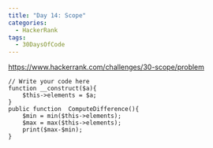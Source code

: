 ```yaml
---
title: "Day 14: Scope"
categories:
  - HackerRank
tags:
  - 30DaysOfCode
---
```


<https://www.hackerrank.com/challenges/30-scope/problem>

	// Write your code here
    function __construct($a){
        $this->elements = $a;
    }
    public function  ComputeDifference(){
        $min = min($this->elements);
        $max = max($this->elements);
        print($max-$min);
    }
    
    
        
